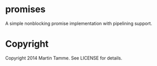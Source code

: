 # promises

A simple nonblocking promise implementation with pipelining support.

# Copyright

Copyright 2014 Martin Tamme. See LICENSE for details.
